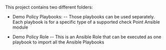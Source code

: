 This project contains two different folders:

- Demo Policy Playbooks:
-- Those playbooks can be used separately. Each playbook is for a specific type of a supported check Point Ansible module 

- Demo Policy Role
-- This is an Ansible Role that can be executed as one playbook to import all the Ansible Playbooks 
